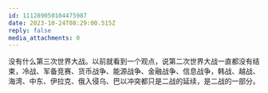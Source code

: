 ```yaml
---
id: 111289050104475987
date: 2023-10-24T08:29:00.515Z
reply: false
media_attachments: 0
---
```


没有什么第三次世界大战。以前就看到一个观点，说第二次世界大战一直都没有结束，冷战、军备竞赛、货币战争、能源战争、金融战争、信息战争，韩战、越战、海湾、中东、伊拉克、俄入侵乌、巴以冲突都只是二战的延续，是二战的一部分。

